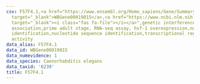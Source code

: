 ```yaml
---
csv: F57F4.1,<a href="https://www.ensembl.org/Homo_sapiens/Gene/Summary?db=core;g=WBGene00019015"
  target="_blank">WBGene00019015</a>,<a href="https://www.ncbi.nlm.nih.gov/pubmed/30894454"
  target="_blank"><i class="fas fa-file"></i></a>",genetic interference,functional
  association,prime adult stage, RNA-seq assay, hsf-1 overexpression,nucleotide sequence
  identification,nucleotide sequence identification,transcriptional regulation,up-regulates
  activity
data_alias: F57F4.1
data_id: WBGene00019015
data_numevidence: 1
data_species: Caenorhabditis elegans
data_taxid: '6239'
title: F57F4.1
---
```

